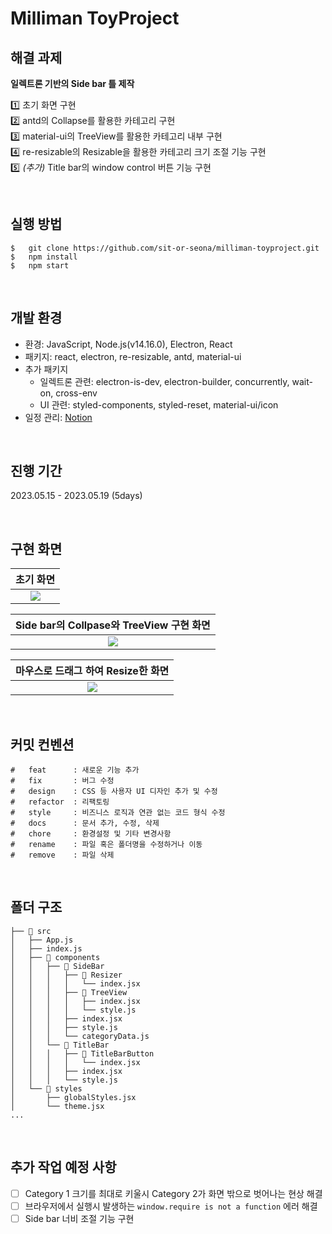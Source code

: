 # Milliman ToyProject

## 해결 과제

**일렉트론 기반의 Side bar 틀 제작**

1️⃣ 초기 화면 구현 <br>
2️⃣ antd의 Collapse를 활용한 카테고리 구현 <br>
3️⃣ material-ui의 TreeView를 활용한 카테고리 내부 구현 <br>
4️⃣ re-resizable의 Resizable을 활용한 카테고리 크기 조절 기능 구현 <br>
5️⃣ _(추가)_ Title bar의 window control 버튼 기능 구현

<br>

## 실행 방법

```
$   git clone https://github.com/sit-or-seona/milliman-toyproject.git
$   npm install
$   npm start
```

<br>

## 개발 환경

- 환경: JavaScript, Node.js(v14.16.0), Electron, React
- 패키지: react, electron, re-resizable, antd, material-ui
- 추가 패키지
  - 일렉트론 관련: electron-is-dev, electron-builder, concurrently, wait-on, cross-env
  - UI 관련: styled-components, styled-reset, material-ui/icon
- 일정 관리: [Notion](https://seonabang.notion.site/Milliman-Toy-Project-85b8982cf89e4f80ba33ceffb234309d)

<br>

## 진행 기간

2023.05.15 - 2023.05.19 (5days)

<br>

## 구현 화면

<div align="center">

|                                                       초기 화면                                                        |
| :--------------------------------------------------------------------------------------------------------------------: |
| <img src="https://github.com/sit-or-seona/milliman-toyproject/assets/106213724/6992ec66-2d86-4a83-b776-a26a460dea0e"/> |

|                                        Side bar의 Collpase와 TreeView 구현 화면                                         |
| :---------------------------------------------------------------------------------------------------------------------: |
| <img src="https://github.com/sit-or-seona/milliman-toyproject/assets/106213724/43631467-23ce-4d9a-a4a6-5b4e51d7749f" /> |

|                                           마우스로 드래그 하여 Resize한 화면                                            |
| :---------------------------------------------------------------------------------------------------------------------: |
| <img src="https://github.com/sit-or-seona/milliman-toyproject/assets/106213724/fe92ea3a-8899-43ac-ac39-58fcd400e674" /> |

</div>

<br>

## 커밋 컨벤션

```
#   feat      : 새로운 기능 추가
#   fix       : 버그 수정
#   design    : CSS 등 사용자 UI 디자인 추가 및 수정
#   refactor  : 리팩토링
#   style     : 비즈니스 로직과 연관 없는 코드 형식 수정
#   docs      : 문서 추가, 수정, 삭제
#   chore     : 환경설정 및 기타 변경사항
#   rename    : 파일 혹은 폴더명을 수정하거나 이동
#   remove    : 파일 삭제
```

<br>

## 폴더 구조

```
├── 📁 src
│   ├── App.js
│   ├── index.js
│   ├── 📁 components
│   │   ├── 📁 SideBar
│   │   │   ├── 📁 Resizer
│   │   │   │   └── index.jsx
│   │   │   ├── 📁 TreeView
│   │   │   │   ├── index.jsx
│   │   │   │   └── style.js
│   │   │   ├── index.jsx
│   │   │   ├── style.js
│   │   │   └── categoryData.js
│   │   └── 📁 TitleBar
│   │   │   ├── 📁 TitleBarButton
│   │   │   │   └── index.jsx
│   │   │   ├── index.jsx
│   │   │   └── style.js
│   └── 📁 styles
│       ├── globalStyles.jsx
│       └── theme.jsx
...
```

<br>

## 추가 작업 예정 사항

- [ ] Category 1 크기를 최대로 키울시 Category 2가 화면 밖으로 벗어나는 현상 해결
- [ ] 브라우저에서 실행시 발생하는 `window.require is not a function` 에러 해결
- [ ] Side bar 너비 조절 기능 구현

<br>
